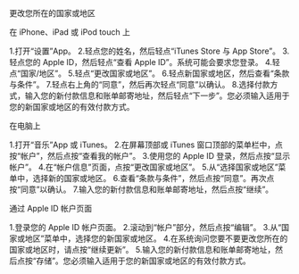 
更改您所在的国家或地区

在 iPhone、iPad 或 iPod touch 上

1.打开“设置”App。 
2.轻点您的姓名，然后轻点“iTunes Store 与 App Store”。
3.轻点您的 Apple ID，然后轻点“查看 Apple ID”。系统可能会要求您登录。
4.轻点“国家/地区”。
5.轻点“更改国家或地区”。
6.轻点新国家或地区，然后查看“条款与条件”。
7.轻点右上角的“同意”，然后再次轻点“同意”以确认。
8.选择付款方式，输入您的新付款信息和账单邮寄地址，然后轻点“下一步”。您必须输入适用于您的新国家或地区的有效付款方式。


在电脑上

1.打开“音乐”App 或 iTunes。
2.在屏幕顶部或 iTunes 窗口顶部的菜单栏中，点按“帐户”，然后点按“查看我的帐户”。 
3.使用您的 Apple ID 登录，然后点按“显示帐户”。
4.在“帐户信息”页面，点按“更改国家或地区”。
5.从“选择国家或地区”菜单中，选择新的国家或地区。
6.查看“条款与条件”，然后点按“同意”。再次点按“同意”以确认。
7.输入您的新付款信息和账单邮寄地址，然后点按“继续”。

通过 Apple ID 帐户页面

1.登录您的 Apple ID 帐户页面。
2.滚动到“帐户”部分，然后点按“编辑”。 
3.从“国家或地区”菜单中，选择您的新国家或地区。
4.在系统询问您要不要更改您所在的国家或地区时，请点按“继续更新”。 
5.输入您的新付款信息和账单邮寄地址，然后点按“存储”。您必须输入适用于您的新国家或地区的有效付款方式。
